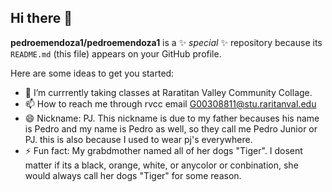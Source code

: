 ## Hi there 👋


**pedroemendoza1/pedroemendoza1** is a ✨ _special_ ✨ repository because its `README.md` (this file) appears on your GitHub profile.

Here are some ideas to get you started:

- 🔭 I’m currrently taking classes at Raratitan Valley Community Collage. 
- 📫 How to reach me through rvcc email G00308811@stu.raritanval.edu  
- 😄 Nickname: PJ. This nickname is due to my father becauses his name is Pedro and my name is Pedro as well, so they call me Pedro Junior or PJ. this is also because I used to wear pj's everywhere. 
- ⚡ Fun fact: My grabdmother named all of her dogs "Tiger". I dosent matter if its a black, orange, white, or anycolor or conbination, she would always call her dogs "Tiger" for some reason. 

